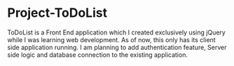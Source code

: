 # Project-ToDoList
ToDoList is a Front End application which I created exclusively using jQuery while I was learning web development. As of now, this only has its client side application running. I am planning to add authentication feature, Server side logic and database connection to the existing application.
